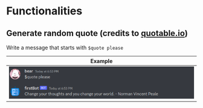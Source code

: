 # Functionalities

## Generate random quote (credits to [quotable.io](quotable.io))

Write a message that starts with `$quote please`

| Example |
| --- |
| ![](./asssets/quoteplease.png) |

